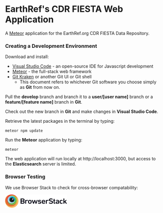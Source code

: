 # EarthRef's CDR FIESTA Web Application

A [Meteor](https://www.meteor.com) application for the EarthRef.org CDR FIESTA Data Repository.

### Creating a Development Environment

Download and install:

- [Visual Studio Code](https://code.visualstudio.com/) - an open-source IDE for Javascript development
- [Meteor](https://www.meteor.com/install) - the full-stack web framework
- [Git Kraken](https://www.gitkraken.com/download) or another Git UI or Git shell
  - This document refers to whichever Git software you choose simply as **Git** from now on.

Pull the **develop** branch and branch it to a **user/[user name]** branch or a **feature/[feature name]** branch in **Git**.

Check out the new branch in **Git** and make changes in **Visual Studio Code**.

Retrieve the latest packages in the terminal by typing:

```
meteor npm update
```

Run the **Meteor** application by typing:

```
meteor
```

The web application will run locally at http://localhost:3000, but access to the **Elasticsearch** server is limited.

### Browser Testing

We use Browser Stack to check for cross-browser compatability:

<a href="http://BrowserStack.com">
  <img width="200" src="./Browserstack-logo.svg"/>
</a>
